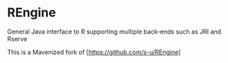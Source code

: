 REngine
=======

General Java interface to R supporting multiple back-ends such as JRI and Rserve

This is a Mavenized fork of [https://github.com/s-u/REngine]
